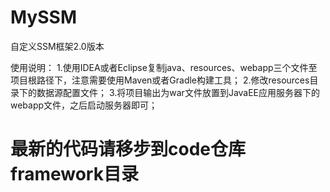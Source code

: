 # MySSM
自定义SSM框架2.0版本

使用说明：
1.使用IDEA或者Eclipse复制java、resources、webapp三个文件至项目根路径下，注意需要使用Maven或者Gradle构建工具；
2.修改resources目录下的数据源配置文件；
3.将项目输出为war文件放置到JavaEE应用服务器下的webapp文件，之后启动服务器即可；

# 最新的代码请移步到code仓库framework目录
